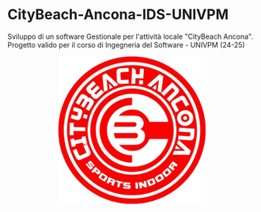 # CityBeach-Ancona-IDS-UNIVPM
Sviluppo di un software Gestionale per l'attività locale "CityBeach Ancona". Progetto valido per il corso di Ingegneria del Software - UNIVPM (24-25)

<p align="center">
  <img src="CityBeach\src\img\logo.png" width="300" alt="logo">
</p>
